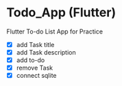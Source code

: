 # Todo_App (Flutter)

Flutter To-do List App for Practice

- [x] add Task title
- [x] add Task description
- [x] add to-do
- [x] remove Task
- [x] connect sqlite
